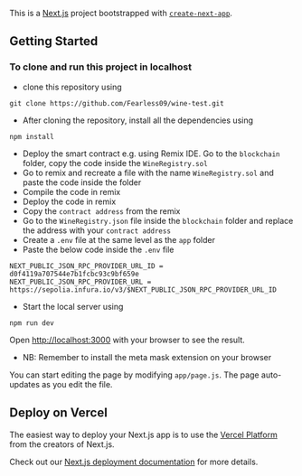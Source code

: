 This is a [Next.js](https://nextjs.org/) project bootstrapped with [`create-next-app`](https://github.com/vercel/next.js/tree/canary/packages/create-next-app).

## Getting Started
### To clone and run this project in localhost

- clone this repository using
```
git clone https://github.com/Fearless09/wine-test.git
```
- After cloning the repository, install all the dependencies using
```
npm install
```
- Deploy the smart contract e.g. using Remix IDE. Go to the `blockchain` folder, copy the code inside the `WineRegistry.sol`
- Go to remix and recreate a file with the name `WineRegistry.sol` and paste the code inside the folder
- Compile the code in remix
- Deploy the code in remix
- Copy the `contract address` from the remix
- Go to the `WineRegistry.json` file inside the `blockchain` folder and replace the address with your `contract address`
- Create a `.env` file at the same level as the `app` folder
- Paste the below code inside the `.env` file 
```
NEXT_PUBLIC_JSON_RPC_PROVIDER_URL_ID = d0f4119a707544e7b1fcbc93c9bf659e
NEXT_PUBLIC_JSON_RPC_PROVIDER_URL = https://sepolia.infura.io/v3/$NEXT_PUBLIC_JSON_RPC_PROVIDER_URL_ID
```
- Start the local server using
```
npm run dev
```

Open [http://localhost:3000](http://localhost:3000) with your browser to see the result.

- NB: Remember to install the meta mask extension on your browser

You can start editing the page by modifying `app/page.js`. The page auto-updates as you edit the file.

## Deploy on Vercel

The easiest way to deploy your Next.js app is to use the [Vercel Platform](https://vercel.com/new?utm_medium=default-template&filter=next.js&utm_source=create-next-app&utm_campaign=create-next-app-readme) from the creators of Next.js.

Check out our [Next.js deployment documentation](https://nextjs.org/docs/deployment) for more details.
